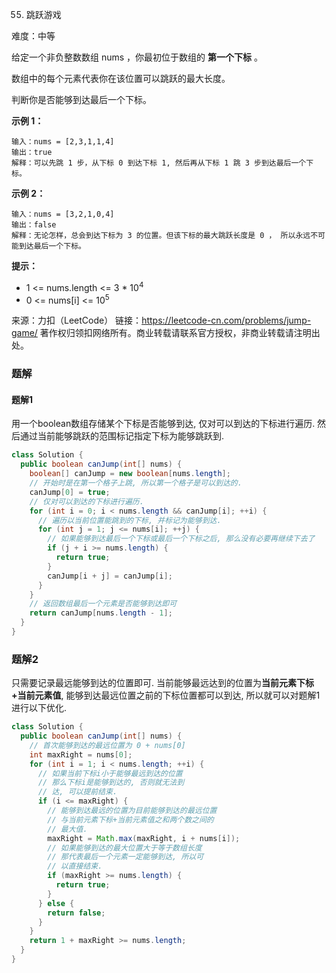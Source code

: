 55. 跳跃游戏

难度：中等

给定一个非负整数数组 nums ，你最初位于数组的 **第一个下标** 。

数组中的每个元素代表你在该位置可以跳跃的最大长度。

判断你是否能够到达最后一个下标。


**示例 1：**

```
输入：nums = [2,3,1,1,4]
输出：true
解释：可以先跳 1 步，从下标 0 到达下标 1, 然后再从下标 1 跳 3 步到达最后一个下标。

```


**示例 2：**

```
输入：nums = [3,2,1,0,4]
输出：false
解释：无论怎样，总会到达下标为 3 的位置。但该下标的最大跳跃长度是 0 ， 所以永远不可能到达最后一个下标。

```

**提示：**

- 1 <= nums.length <= 3 * 10<sup>4</sup>
- 0 <= nums[i] <= 10<sup>5</sup>


来源：力扣（LeetCode）
链接：https://leetcode-cn.com/problems/jump-game/
著作权归领扣网络所有。商业转载请联系官方授权，非商业转载请注明出处。

###


### 题解

#### 题解1

用一个boolean数组存储某个下标是否能够到达, 仅对可以到达的下标进行遍历. 然后通过当前能够跳跃的范围标记指定下标为能够跳跃到.

```java
class Solution {
  public boolean canJump(int[] nums) {
    boolean[] canJump = new boolean[nums.length];
    // 开始时是在第一个格子上跳, 所以第一个格子是可以到达的.
    canJump[0] = true;
    // 仅对可以到达的下标进行遍历.
    for (int i = 0; i < nums.length && canJump[i]; ++i) {
      // 遍历以当前位置能跳到的下标, 并标记为能够到达.
      for (int j = 1; j <= nums[i]; ++j) {
        // 如果能够到达最后一个下标或最后一个下标之后, 那么没有必要再继续下去了
        if (j + i >= nums.length) {
          return true;
        }
        canJump[i + j] = canJump[i];
      }
    }
    // 返回数组最后一个元素是否能够到达即可
    return canJump[nums.length - 1];
  }
}
```

### 题解2

只需要记录最远能够到达的位置即可.
当前能够最远达到的位置为**当前元素下标+当前元素值**, 能够到达最远位置之前的下标位置都可以到达, 所以就可以对题解1进行以下优化.

```java
class Solution {
  public boolean canJump(int[] nums) {
    // 首次能够到达的最远位置为 0 + nums[0]
    int maxRight = nums[0];
    for (int i = 1; i < nums.length; ++i) {
      // 如果当前下标i小于能够最远到达的位置
      // 那么下标i是能够到达的, 否则就无法到
      // 达, 可以提前结束.
      if (i <= maxRight) {
        // 能够到达最远的位置为目前能够到达的最远位置
        // 与当前元素下标+当前元素值之和两个数之间的
        // 最大值.
        maxRight = Math.max(maxRight, i + nums[i]);
        // 如果能够到达的最大位置大于等于数组长度
        // 那代表最后一个元素一定能够到达, 所以可
        // 以直接结束.
        if (maxRight >= nums.length) {
          return true;
        }
      } else {
        return false;
      }
    }
    return 1 + maxRight >= nums.length;
  }
}
```
